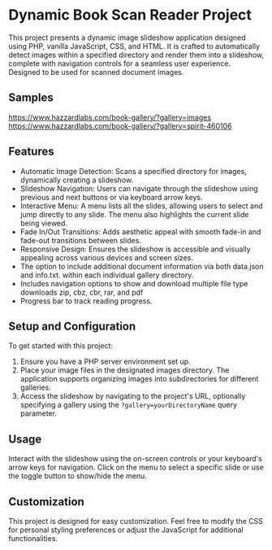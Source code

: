 <h1>Dynamic Book Scan Reader Project</h1>
<p>This project presents a dynamic image slideshow application designed using PHP, vanilla JavaScript, CSS, and HTML. It is crafted to automatically detect images within a specified directory and render them into a slideshow, complete with navigation controls for a seamless user experience.
Designed to be used for scanned document images.
</p>

<h2>Samples</h2>
<p>
    <a stlye="color:#fff;" href="https://www.hazzardlabs.com/book-gallery/?gallery=images" target="_blank">https://www.hazzardlabs.com/book-gallery/?gallery=images</a><br />
    <a stlye="color:#fff;" href="https://www.hazzardlabs.com/book-gallery/?gallery=spirit-460106" target="_blank">https://www.hazzardlabs.com/book-gallery/?gallery=spirit-460106</a><br />
</p>

<h2>Features</h2>
<ul>
    <li>Automatic Image Detection: Scans a specified directory for images, dynamically creating a slideshow.</li>
    <li>Slideshow Navigation: Users can navigate through the slideshow using previous and next buttons or via keyboard arrow keys.</li>
    <li>Interactive Menu: A menu lists all the slides, allowing users to select and jump directly to any slide. The menu also highlights the current slide being viewed.</li>
    <li>Fade In/Out Transitions: Adds aesthetic appeal with smooth fade-in and fade-out transitions between slides.</li>
    <li>Responsive Design: Ensures the slideshow is accessible and visually appealing across various devices and screen sizes.</li>
    <li>The option to include additional document information via both data.json and info.txt. within each individual gallery directory.</li>
    <li>Includes navigation options to show and download multiple file type downloads zip, cbz, cbr, rar, and pdf</li>
    <li>Progress bar to track reading progress.</li>
</ul>

<h2>Setup and Configuration</h2>
<p>To get started with this project:</p>
<ol>
    <li>Ensure you have a PHP server environment set up.</li>
    <li>Place your image files in the designated images directory. The application supports organizing images into subdirectories for different galleries.</li>
    <li>Access the slideshow by navigating to the project's URL, optionally specifying a gallery using the <code>?gallery=yourDirectoryName</code> query parameter.</li>
</ol>

<h2>Usage</h2>
<p>Interact with the slideshow using the on-screen controls or your keyboard's arrow keys for navigation. Click on the menu to select a specific slide or use the toggle button to show/hide the menu.</p>

<h2>Customization</h2>
<p>This project is designed for easy customization. Feel free to modify the CSS for personal styling preferences or adjust the JavaScript for additional functionalities.</p>
